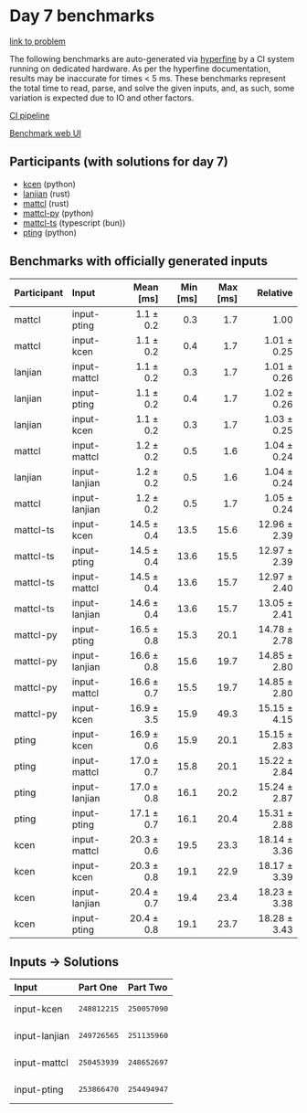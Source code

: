 # Day 7 benchmarks

[link to problem](https://adventofcode.com/2023/day/7)

The following benchmarks are auto-generated via
[hyperfine](https://github.com/sharkdp/hyperfine) by a CI system running on
dedicated hardware. As per the hyperfine documentation, results may be
inaccurate for times < 5 ms. These benchmarks represent the total time to read,
parse, and solve the given inputs, and, as such, some variation is expected due
to IO and other factors.

[CI pipeline](http://ci.papercode.net:8080/teams/main/pipelines/aoc2023)

[Benchmark web UI](https://aoc.ancalagon.black)


## Participants (with solutions for day 7)

- [kcen](https://github.com/kcen/aoc2023) (python)
- [lanjian](https://github.com/lanjian/aoc-2023) (rust)
- [mattcl](https://github.com/mattcl/aoc2023) (rust)
- [mattcl-py](https://github.com/mattcl/aoc2023-py) (python)
- [mattcl-ts](https://github.com/mattcl/aoc2023-js) (typescript (bun))
- [pting](https://github.com/pting/aoc2023) (python)


## Benchmarks with officially generated inputs

| Participant | Input | Mean [ms] | Min [ms] | Max [ms] | Relative |
|:---|:---|---:|---:|---:|---:|
| mattcl | input-pting | 1.1 ± 0.2 | 0.3 | 1.7 | 1.00 |
| mattcl | input-kcen | 1.1 ± 0.2 | 0.4 | 1.7 | 1.01 ± 0.25 |
| lanjian | input-mattcl | 1.1 ± 0.2 | 0.3 | 1.7 | 1.01 ± 0.26 |
| lanjian | input-pting | 1.1 ± 0.2 | 0.4 | 1.7 | 1.02 ± 0.26 |
| lanjian | input-kcen | 1.1 ± 0.2 | 0.3 | 1.7 | 1.03 ± 0.25 |
| mattcl | input-mattcl | 1.2 ± 0.2 | 0.5 | 1.6 | 1.04 ± 0.24 |
| lanjian | input-lanjian | 1.2 ± 0.2 | 0.5 | 1.6 | 1.04 ± 0.24 |
| mattcl | input-lanjian | 1.2 ± 0.2 | 0.5 | 1.7 | 1.05 ± 0.24 |
| mattcl-ts | input-kcen | 14.5 ± 0.4 | 13.5 | 15.6 | 12.96 ± 2.39 |
| mattcl-ts | input-pting | 14.5 ± 0.4 | 13.6 | 15.5 | 12.97 ± 2.39 |
| mattcl-ts | input-mattcl | 14.5 ± 0.4 | 13.6 | 15.7 | 12.97 ± 2.40 |
| mattcl-ts | input-lanjian | 14.6 ± 0.4 | 13.6 | 15.7 | 13.05 ± 2.41 |
| mattcl-py | input-pting | 16.5 ± 0.8 | 15.3 | 20.1 | 14.78 ± 2.78 |
| mattcl-py | input-lanjian | 16.6 ± 0.8 | 15.6 | 19.7 | 14.85 ± 2.80 |
| mattcl-py | input-mattcl | 16.6 ± 0.7 | 15.5 | 19.7 | 14.85 ± 2.80 |
| mattcl-py | input-kcen | 16.9 ± 3.5 | 15.9 | 49.3 | 15.15 ± 4.15 |
| pting | input-kcen | 16.9 ± 0.6 | 15.9 | 20.1 | 15.15 ± 2.83 |
| pting | input-mattcl | 17.0 ± 0.7 | 15.8 | 20.1 | 15.22 ± 2.84 |
| pting | input-lanjian | 17.0 ± 0.8 | 16.1 | 20.2 | 15.24 ± 2.87 |
| pting | input-pting | 17.1 ± 0.7 | 16.1 | 20.4 | 15.31 ± 2.88 |
| kcen | input-mattcl | 20.3 ± 0.6 | 19.5 | 23.3 | 18.14 ± 3.36 |
| kcen | input-kcen | 20.3 ± 0.8 | 19.1 | 22.9 | 18.17 ± 3.39 |
| kcen | input-lanjian | 20.4 ± 0.7 | 19.4 | 23.4 | 18.23 ± 3.38 |
| kcen | input-pting | 20.4 ± 0.8 | 19.1 | 23.7 | 18.28 ± 3.43 |


## Inputs -> Solutions

| Input | Part One | Part Two |
|:---|:---|:---|
|input-kcen|<pre>248812215</pre>|<pre>250057090</pre>|
|input-lanjian|<pre>249726565</pre>|<pre>251135960</pre>|
|input-mattcl|<pre>250453939</pre>|<pre>248652697</pre>|
|input-pting|<pre>253866470</pre>|<pre>254494947</pre>|